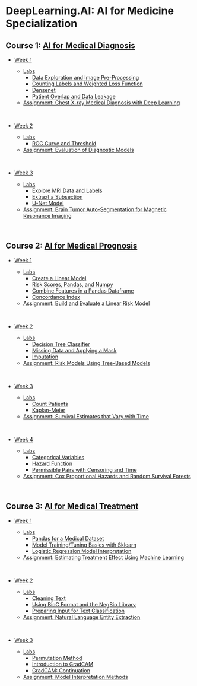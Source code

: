 # DeepLearning.AI: AI for Medicine Specialization

## Course 1: [AI for Medical Diagnosis](https://github.com/HAlex94/DeepLearning.AI-AI-for-Medicine-Specialization/tree/main/AI%20for%20Medical%20Dignosis) 

* [Week 1](https://github.com/HAlex94/DeepLearning.AI-AI-for-Medicine-Specialization/tree/main/AI%20for%20Medical%20Dignosis/Week_1)

  * [Labs](https://github.com/HAlex94/DeepLearning.AI-AI-for-Medicine-Specialization/tree/main/AI%20for%20Medical%20Dignosis/Week_1/labs)
    * [Data Exploration and Image Pre-Processing](https://github.com/HAlex94/DeepLearning.AI-AI-for-Medicine-Specialization/blob/main/AI%20for%20Medical%20Dignosis/Week_1/labs/C1_W1_Lab_1_data_exploration_and_image_preprocessing.ipynb)
    * [Counting Labels and Weighted Loss Function](https://github.com/HAlex94/DeepLearning.AI-AI-for-Medicine-Specialization/blob/main/AI%20for%20Medical%20Dignosis/Week_1/labs/C1_W1_Lab_2_counting_labels_and_weighted_loss_function.ipynb)
    * [Densenet](https://github.com/HAlex94/DeepLearning.AI-AI-for-Medicine-Specialization/blob/main/AI%20for%20Medical%20Dignosis/Week_1/labs/C1_W1_Lab_3_densenet.ipynb)
    * [Patient Overlap and Data Leakage](https://github.com/HAlex94/DeepLearning.AI-AI-for-Medicine-Specialization/blob/main/AI%20for%20Medical%20Dignosis/Week_1/labs/C1_W1_Lab_4_patient_overlap_and_data_leakage.ipynb)
  * [Assignment: Chest X-ray Medical Diagnosis with Deep Learning](https://github.com/HAlex94/DeepLearning.AI-AI-for-Medicine-Specialization/blob/main/AI%20for%20Medical%20Dignosis/Week_1/C1_W1_Assignment.ipynb)
 
&nbsp;

* [Week 2](https://github.com/HAlex94/DeepLearning.AI-AI-for-Medicine-Specialization/tree/main/AI%20for%20Medical%20Dignosis/Week_2)

  * [Labs](https://github.com/HAlex94/DeepLearning.AI-AI-for-Medicine-Specialization/tree/main/AI%20for%20Medical%20Dignosis/Week_2/labs)
    * [ROC Curve and Threshold](https://github.com/HAlex94/DeepLearning.AI-AI-for-Medicine-Specialization/blob/main/AI%20for%20Medical%20Dignosis/Week_2/labs/C1_W2_Lab_1_roc_curve%20_and_threshold.ipynb)
  * [Assignment: Evaluation of Diagnostic Models](https://github.com/HAlex94/DeepLearning.AI-AI-for-Medicine-Specialization/blob/main/AI%20for%20Medical%20Dignosis/Week_2/C1_W2_Assignment.ipynb)
 
&nbsp;

* [Week 3](https://github.com/HAlex94/DeepLearning.AI-AI-for-Medicine-Specialization/tree/main/AI%20for%20Medical%20Dignosis/Week_3)

  * [Labs](https://github.com/HAlex94/DeepLearning.AI-AI-for-Medicine-Specialization/tree/main/AI%20for%20Medical%20Dignosis/Week_3/labs)
    * [Explore MRI Data and Labels](https://github.com/HAlex94/DeepLearning.AI-AI-for-Medicine-Specialization/blob/main/AI%20for%20Medical%20Dignosis/Week_3/labs/C1_W3_Lab_1_explore_mri_data_and_labels.ipynb)
    * [Extraxt a Subsection](https://github.com/HAlex94/DeepLearning.AI-AI-for-Medicine-Specialization/blob/main/AI%20for%20Medical%20Dignosis/Week_3/labs/C1_W3_Lab_2_extract_a_sub_section.ipynb)
    * [U-Net Model](https://github.com/HAlex94/DeepLearning.AI-AI-for-Medicine-Specialization/blob/main/AI%20for%20Medical%20Dignosis/Week_3/labs/C1_W3_Lab_3_unet_model.ipynb)
  * [Assignment: Brain Tumor Auto-Segmentation for Magnetic Resonance Imaging](https://github.com/HAlex94/DeepLearning.AI-AI-for-Medicine-Specialization/blob/main/AI%20for%20Medical%20Dignosis/Week_3/C1_W3_Assignment.ipynb)

&nbsp;


## Course 2: [AI for Medical Prognosis](https://github.com/HAlex94/DeepLearning.AI-AI-for-Medicine-Specialization/tree/main/AI%20for%20Medical%20Prognosis)

* [Week 1](https://github.com/HAlex94/DeepLearning.AI-AI-for-Medicine-Specialization/tree/main/AI%20for%20Medical%20Prognosis/Week_1)

  * [Labs](https://github.com/HAlex94/DeepLearning.AI-AI-for-Medicine-Specialization/tree/main/AI%20for%20Medical%20Prognosis/Week_1/labs)
    * [Create a Linear Model](https://github.com/HAlex94/DeepLearning.AI-AI-for-Medicine-Specialization/blob/main/AI%20for%20Medical%20Prognosis/Week_1/labs/C2_W1_Lab_1_create_a_linear_model.ipynb)
    * [Risk Scores, Pandas, and Numpy](https://github.com/HAlex94/DeepLearning.AI-AI-for-Medicine-Specialization/blob/main/AI%20for%20Medical%20Prognosis/Week_1/labs/C2_W1_Lab_2_risk_scores_pandas_and_numpy.ipynb)
    * [Combine Features in a Pandas Dataframe](https://github.com/HAlex94/DeepLearning.AI-AI-for-Medicine-Specialization/blob/main/AI%20for%20Medical%20Prognosis/Week_1/labs/C2_W1_Lab_3_combine_features.ipynb)
    * [Concordance Index](https://github.com/HAlex94/DeepLearning.AI-AI-for-Medicine-Specialization/blob/main/AI%20for%20Medical%20Prognosis/Week_1/labs/C2_W1_Lab_4_concordance_index.ipynb)
  * [Assignment: Build and Evaluate a Linear Risk Model](https://github.com/HAlex94/DeepLearning.AI-AI-for-Medicine-Specialization/blob/main/AI%20for%20Medical%20Prognosis/Week_1/C2_W1_Assignment.ipynb)
 
&nbsp;

* [Week 2](https://github.com/HAlex94/DeepLearning.AI-AI-for-Medicine-Specialization/tree/main/AI%20for%20Medical%20Prognosis/Week_2)

  * [Labs](https://github.com/HAlex94/DeepLearning.AI-AI-for-Medicine-Specialization/tree/main/AI%20for%20Medical%20Prognosis/Week_2/labs)
    * [Decision Tree Classifier](https://github.com/HAlex94/DeepLearning.AI-AI-for-Medicine-Specialization/blob/main/AI%20for%20Medical%20Prognosis/Week_2/labs/C2_W2_Lab_1_decision_tree_classifier.ipynb)
    * [Missing Data and Applying a Mask](https://github.com/HAlex94/DeepLearning.AI-AI-for-Medicine-Specialization/blob/main/AI%20for%20Medical%20Prognosis/Week_2/labs/C2_W2_Lab_2_missing_data_and_applying_a_mask.ipynb)
    * [Imputation](https://github.com/HAlex94/DeepLearning.AI-AI-for-Medicine-Specialization/blob/main/AI%20for%20Medical%20Prognosis/Week_2/labs/C2_W2_Lab_3_imputation.ipynb)
  * [Assignment: Risk Models Using Tree-Based Models](https://github.com/HAlex94/DeepLearning.AI-AI-for-Medicine-Specialization/blob/main/AI%20for%20Medical%20Prognosis/Week_2/C2_W2_Assignment.ipynb)
 
&nbsp;

* [Week 3](https://github.com/HAlex94/DeepLearning.AI-AI-for-Medicine-Specialization/tree/main/AI%20for%20Medical%20Prognosis/Week_3)

  * [Labs](https://github.com/HAlex94/DeepLearning.AI-AI-for-Medicine-Specialization/tree/main/AI%20for%20Medical%20Prognosis/Week_3/labs)
    * [Count Patients](https://github.com/HAlex94/DeepLearning.AI-AI-for-Medicine-Specialization/blob/main/AI%20for%20Medical%20Prognosis/Week_3/labs/C2_W3_Lab_1_counting_patients.ipynb)
    * [Kaplan-Meier](https://github.com/HAlex94/DeepLearning.AI-AI-for-Medicine-Specialization/blob/main/AI%20for%20Medical%20Prognosis/Week_3/labs/C2_W3_Lab_2_kaplan_meier.ipynb)
  * [Assignment: Survival Estimates that Vary with Time](https://github.com/HAlex94/DeepLearning.AI-AI-for-Medicine-Specialization/blob/main/AI%20for%20Medical%20Prognosis/Week_3/C2_W3_Assignment.ipynb)
 
&nbsp;

* [Week 4](https://github.com/HAlex94/DeepLearning.AI-AI-for-Medicine-Specialization/tree/main/AI%20for%20Medical%20Prognosis/Week_4)

  * [Labs](https://github.com/HAlex94/DeepLearning.AI-AI-for-Medicine-Specialization/tree/main/AI%20for%20Medical%20Prognosis/Week_4/labs)
    * [Categorical Variables](https://github.com/HAlex94/DeepLearning.AI-AI-for-Medicine-Specialization/blob/main/AI%20for%20Medical%20Prognosis/Week_4/labs/C2_W4_Lab_1_categorical_variables.ipynb)
    * [Hazard Function](https://github.com/HAlex94/DeepLearning.AI-AI-for-Medicine-Specialization/blob/main/AI%20for%20Medical%20Prognosis/Week_4/labs/C2_W4_Lab_2_hazard_function.ipynb)
    * [Permissible Pairs with Censoring and Time](https://github.com/HAlex94/DeepLearning.AI-AI-for-Medicine-Specialization/blob/main/AI%20for%20Medical%20Prognosis/Week_4/labs/C2_W4_Lab_3_permissible_pairs_with_censoring_and_time.ipynb)
  * [Assignment: Cox Proportional Hazards and Random Survival Forests](https://github.com/HAlex94/DeepLearning.AI-AI-for-Medicine-Specialization/blob/main/AI%20for%20Medical%20Prognosis/Week_4/C2W4_A1_Cox%20Proportional%20Hazards%20and%20Random%20Survival%20Forests.ipynb)
 
&nbsp;

## Course 3: [AI for Medical Treatment](https://github.com/HAlex94/DeepLearning.AI-AI-for-Medicine-Specialization/tree/main/AI%20for%20Medical%20Treatment)

* [Week 1](https://github.com/HAlex94/DeepLearning.AI-AI-for-Medicine-Specialization/tree/main/AI%20for%20Medical%20Treatment/Week_1)

  * [Labs](https://github.com/HAlex94/DeepLearning.AI-AI-for-Medicine-Specialization/tree/main/AI%20for%20Medical%20Treatment/Week_1/labs)
    * [Pandas for a Medical Dataset](https://github.com/HAlex94/DeepLearning.AI-AI-for-Medicine-Specialization/blob/main/AI%20for%20Medical%20Treatment/Week_1/labs/C3_W1_Lab_1_pandas_for_a_medical_dataset.ipynb)
    * [Model Training/Tuning Basics with Sklearn](https://github.com/HAlex94/DeepLearning.AI-AI-for-Medicine-Specialization/blob/main/AI%20for%20Medical%20Treatment/Week_1/labs/C3_W1_Lab_2_model_training_basics_with_sklearn.ipynb)
    * [Logistic Regression Model Interpretation](https://github.com/HAlex94/DeepLearning.AI-AI-for-Medicine-Specialization/blob/main/AI%20for%20Medical%20Treatment/Week_1/labs/C3_W1_Lab_3_logistic_regression_model_interpretation.ipynb)
  * [Assignment: Estimating Treatment Effect Using Machine Learning](https://github.com/HAlex94/DeepLearning.AI-AI-for-Medicine-Specialization/blob/main/AI%20for%20Medical%20Treatment/Week_1/C3M1_Assignment.ipynb)
 
&nbsp;

* [Week 2](https://github.com/HAlex94/DeepLearning.AI-AI-for-Medicine-Specialization/tree/main/AI%20for%20Medical%20Treatment/Week_2)

  * [Labs](https://github.com/HAlex94/DeepLearning.AI-AI-for-Medicine-Specialization/tree/main/AI%20for%20Medical%20Treatment/Week_2/labs)
    * [Cleaning Text](https://github.com/HAlex94/DeepLearning.AI-AI-for-Medicine-Specialization/blob/main/AI%20for%20Medical%20Treatment/Week_2/labs/C3_W2_Lab_1_cleaning_text.ipynb)
    * [Using BioC Format and the NegBio Library](https://github.com/HAlex94/DeepLearning.AI-AI-for-Medicine-Specialization/blob/main/AI%20for%20Medical%20Treatment/Week_2/labs/C3_W2_Lab_2_bioc_and_negbio.ipynb)
    * [Preparing Input for Text Classification](https://github.com/HAlex94/DeepLearning.AI-AI-for-Medicine-Specialization/blob/main/AI%20for%20Medical%20Treatment/Week_2/labs/C3_W2_Lab_3_prep_input_for_text_classification.ipynb)
  * [Assignment: Natural Language Entity Extraction](https://github.com/HAlex94/DeepLearning.AI-AI-for-Medicine-Specialization/blob/main/AI%20for%20Medical%20Treatment/Week_2/C3M2_Assignment.ipynb)
 
&nbsp;

* [Week 3](https://github.com/HAlex94/DeepLearning.AI-AI-for-Medicine-Specialization/tree/main/AI%20for%20Medical%20Treatment/Week_3)

  * [Labs](https://github.com/HAlex94/DeepLearning.AI-AI-for-Medicine-Specialization/tree/main/AI%20for%20Medical%20Treatment/Week_3/labs)
    * [Permutation Method](https://github.com/HAlex94/DeepLearning.AI-AI-for-Medicine-Specialization/blob/main/AI%20for%20Medical%20Treatment/Week_3/labs/C3_W3_Lab_1_permutation_method.ipynb)
    * [Introduction to GradCAM](https://github.com/HAlex94/DeepLearning.AI-AI-for-Medicine-Specialization/blob/main/AI%20for%20Medical%20Treatment/Week_3/labs/C3_W3_Lab_2_intro_to_gradcam.ipynb)
    * [GradCAM: Continuation](https://github.com/HAlex94/DeepLearning.AI-AI-for-Medicine-Specialization/blob/main/AI%20for%20Medical%20Treatment/Week_3/labs/C3_W3_Lab_3_gradcam_continuation.ipynb)
  * [Assignment: Model Interpretation Methods](https://github.com/HAlex94/DeepLearning.AI-AI-for-Medicine-Specialization/blob/main/AI%20for%20Medical%20Treatment/Week_3/C3_W3_Assignment.ipynb)


 &nbsp;

 
 


